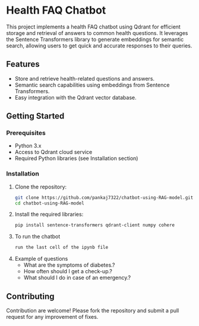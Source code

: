 # Health FAQ Chatbot

This project implements a health FAQ chatbot using Qdrant for efficient storage and retrieval of answers to common health questions. It leverages the Sentence Transformers library to generate embeddings for semantic search, allowing users to get quick and accurate responses to their queries.

## Features

- Store and retrieve health-related questions and answers.
- Semantic search capabilities using embeddings from Sentence Transformers.
- Easy integration with the Qdrant vector database.

## Getting Started

### Prerequisites

- Python 3.x
- Access to Qdrant cloud service
- Required Python libraries (see Installation section)

### Installation

1. Clone the repository:
   ```bash
   git clone https://github.com/pankaj7322/chatbot-using-RAG-model.git
   cd chatbot-using-RAG-model
   ```
2. Install the required libraries:
    ```bash
    pip install sentence-transformers qdrant-client numpy cohere
    ```
3. To run the chatbot
    ```bash
    run the last cell of the ipynb file
    ```
4. Example of questions
    - What are the symptoms of diabetes.?
    - How often should I get a check-up.?
    - What should I do in case of an emergency.?
      
## Contributing
Contribution are welcome! Please fork the repository and submit a pull request for any improvement of fixes.
